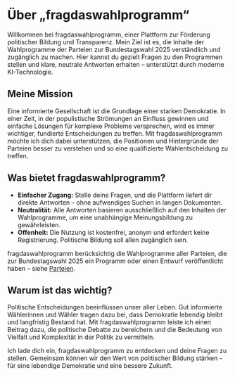 # Über „frag&shy;das&shy;wahl&shy;pro&shy;gramm“

Willkommen bei fragdaswahlprogramm, einer Plattform zur Förderung politischer Bildung und Transparenz. Mein Ziel ist es, die Inhalte der Wahlprogramme der Parteien zur Bundestagswahl 2025 verständlich und zugänglich zu machen. Hier kannst du gezielt Fragen zu den Programmen stellen und klare, neutrale Antworten erhalten – unterstützt durch moderne KI-Technologie.

## Meine Mission
Eine informierte Gesellschaft ist die Grundlage einer starken Demokratie. In einer Zeit, in der populistische Strömungen an Einfluss gewinnen und einfache Lösungen für komplexe Probleme versprechen, wird es immer wichtiger, fundierte Entscheidungen zu treffen. Mit fragdaswahlprogramm möchte ich dich dabei unterstützen, die Positionen und Hintergründe der Parteien besser zu verstehen und so eine qualifizierte Wahlentscheidung zu treffen.

## Was bietet fragdaswahlprogramm?
- **Einfacher Zugang:** Stelle deine Fragen, und die Plattform liefert dir direkte Antworten – ohne aufwendiges Suchen in langen Dokumenten.
- **Neutralität:** Alle Antworten basieren ausschließlich auf den Inhalten der Wahlprogramme, um eine unabhängige Meinungsbildung zu gewährleisten.
- **Offenheit:** Die Nutzung ist kostenfrei, anonym und erfordert keine Registrierung. Politische Bildung soll allen zugänglich sein.

fragdaswahlprogramm berücksichtig die Wahlprogramme aller Parteien, die zur Bundestagswahl 2025 ein Programm oder einen Entwurf veröffentlicht haben – siehe [Parteien](/parties).

## Warum ist das wichtig?
Politische Entscheidungen beeinflussen unser aller Leben. Gut informierte Wählerinnen und Wähler tragen dazu bei, dass Demokratie lebendig bleibt und langfristig Bestand hat. Mit fragdaswahlprogramm leiste ich einen Beitrag dazu, die politische Debatte zu bereichern und die Bedeutung von Vielfalt und Komplexität in der Politik zu vermitteln.

Ich lade dich ein, fragdaswahlprogramm zu entdecken und deine Fragen zu stellen. Gemeinsam können wir den Wert von politischer Bildung stärken – für eine lebendige Demokratie und eine bessere Zukunft.

